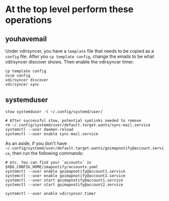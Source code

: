 # At the top level perform these operations

## youhavemail
Under vdirsyncer, you have a `template` file that needs to be copied as a `config` file. After you `cp template config`, change the emails to be what vdirsyncer discover shows. Then enable the vdirsyncer timer.
```nu
cp template config
nvim config
vdirsyncer discover
vdirsyncer sync
```

## systemduser
```nu
stow systemduser -t ~/.config/systemd/user/

# After successful stow, potential symlinks needed to remove
rm ~/.config/systemd/user/default.target.wants/sync-mail.service
systemctl --user daemon-reload
systemctl --user enable sync-mail.service
```

As an aside, if you don't have `~/.config/systemd/user/default.target.wants/goimapnotify@account.service`, then run the following commands:

```nu
# etc. You can find your `accountx` in $XDG_CONFIG_HOME/imapnotify/accountx.yaml
systemctl --user enable goimapnotify@account1.service
systemctl --user enable goimapnotify@account2.service
systemctl --user start goimapnotify@account1.service
systemctl --user start goimapnotify@account2.service

systemctl --user enable vdirsyncer.timer
```
